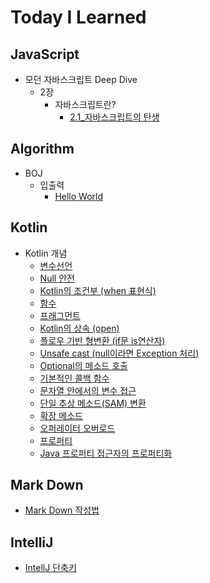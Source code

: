 # Today I Learned

## JavaScript
- 모던 자바스크립트 Deep Dive
  - 2장
    - 자바스크립트란?
      - [2.1_자바스크립트의 탄생]()

## Algorithm
- BOJ
  - 입출력
    - [Hello World](https://github.com/lch9772/TIL/blob/main/Algorithm/BOJ/%08%EC%9E%85%EC%B6%9C%EB%A0%A5/Hello%20World.md)

## Kotlin
- Kotlin 개념
  - [변수선언](https://github.com/lch9772/TIL/blob/main/Kotlin/Kotlin%20%EA%B0%9C%EB%85%90/%EB%B3%80%EC%88%98%EC%84%A0%EC%96%B8.md)
  - [Null 안전](https://github.com/lch9772/TIL/blob/main/Kotlin/Kotlin%20%EA%B0%9C%EB%85%90/Null%20%EC%95%88%EC%A0%84.md)
  - [Kotlin의 조건부 (when 표현식)](https://github.com/lch9772/TIL/blob/main/Kotlin/Kotlin%20%EA%B0%9C%EB%85%90/Kotlin%EC%9D%98%20%EC%A1%B0%EA%B1%B4%EB%B6%80%20(when%20%ED%91%9C%ED%98%84%EC%8B%9D).md)
  - [함수](https://github.com/lch9772/TIL/blob/main/Kotlin/Kotlin%20%EA%B0%9C%EB%85%90/%ED%95%A8%EC%88%98.md)
  - [프래그먼트](https://github.com/lch9772/TIL/blob/main/Kotlin/Kotlin%20%EA%B0%9C%EB%85%90/%ED%94%84%EB%9E%98%EA%B7%B8%EB%A8%BC%ED%8A%B8.md)
  - [Kotlin의 상속 (open)](https://github.com/lch9772/TIL/blob/main/Kotlin/Kotlin%20%EA%B0%9C%EB%85%90/Kotlin%EC%9D%98%20%EC%83%81%EC%86%8D%20(open).md)
  - [플로우 기반 형변환 (if문 is연산자)](https://github.com/lch9772/TIL/blob/main/Kotlin/Kotlin%20%EA%B0%9C%EB%85%90/%ED%94%8C%EB%A1%9C%EC%9A%B0%20%EA%B8%B0%EB%B0%98%20%ED%98%95%EB%B3%80%ED%99%98%20(if%EB%AC%B8%20is%EC%97%B0%EC%82%B0%EC%9E%90).md)
  - [Unsafe cast (null이라면 Exception 처리)](https://github.com/lch9772/TIL/blob/main/Kotlin/Kotlin%20%EA%B0%9C%EB%85%90/Unsafe%20cast%20(null%EC%9D%B4%EB%9D%BC%EB%A9%B4%20Exception%20%EC%B2%98%EB%A6%AC).md)
  - [Optional의 메소드 호출](https://github.com/lch9772/TIL/blob/main/Kotlin/Kotlin%20%EA%B0%9C%EB%85%90/Optional%EC%9D%98%20%EB%A9%94%EC%86%8C%EB%93%9C%20%ED%98%B8%EC%B6%9C.md)
  - [기본적인 콜백 함수](https://github.com/lch9772/TIL/blob/main/Kotlin/Kotlin%20%EA%B0%9C%EB%85%90/%EA%B8%B0%EB%B3%B8%EC%A0%81%EC%9D%B8%20%EC%BD%9C%EB%B0%B1%20%ED%95%A8%EC%88%98.md)
  - [문자열 안에서의 변수 접근](https://github.com/lch9772/TIL/blob/main/Kotlin/Kotlin%20%EA%B0%9C%EB%85%90/%EB%AC%B8%EC%9E%90%EC%97%B4%20%EC%95%88%EC%97%90%EC%84%9C%EC%9D%98%20%EB%B3%80%EC%88%98%20%EC%A0%91%EA%B7%BC.md)
  - [단일 추상 메소드(SAM) 변환](https://github.com/lch9772/TIL/blob/main/Kotlin/Kotlin%20%EA%B0%9C%EB%85%90/%EB%8B%A8%EC%9D%BC%20%EC%B6%94%EC%83%81%20%EB%A9%94%EC%86%8C%EB%93%9C(SAM)%20%EB%B3%80%ED%99%98.md)
  - [확장 메소드](https://github.com/lch9772/TIL/blob/main/Kotlin/Kotlin%20%EA%B0%9C%EB%85%90/%ED%99%95%EC%9E%A5%20%EB%A9%94%EC%86%8C%EB%93%9C.md)
  - [오퍼레이터 오버로드](https://github.com/lch9772/TIL/blob/main/Kotlin/Kotlin%20%EA%B0%9C%EB%85%90/%EC%98%A4%ED%8D%BC%EB%A0%88%EC%9D%B4%ED%84%B0%20%EC%98%A4%EB%B2%84%EB%A1%9C%EB%93%9C.md)
  - [프로퍼티](https://github.com/lch9772/TIL/blob/main/Kotlin/Kotlin%20%EA%B0%9C%EB%85%90/%ED%94%84%EB%A1%9C%ED%8D%BC%ED%8B%B0.md)
  - [Java 프로퍼티 접근자의 프로퍼티화](https://github.com/lch9772/TIL/blob/main/Kotlin/Kotlin%20%EA%B0%9C%EB%85%90/Java%20%ED%94%84%EB%A1%9C%ED%8D%BC%ED%8B%B0%20%EC%A0%91%EA%B7%BC%EC%9E%90%EC%9D%98%20%ED%94%84%EB%A1%9C%ED%8D%BC%ED%8B%B0%ED%99%94.md)

## Mark Down
- [Mark Down 작성법](https://github.com/lch9772/TIL/blob/main/Mark%20Down/markDown.md)

## IntelliJ
- [IntellJ 단축키](https://github.com/lch9772/TIL/blob/main/IntelliJ/intellij_command.md)
